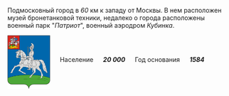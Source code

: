 <!--2021-11-18 00:22:08-->
Подмосковный город в *60* км к западу от Москвы.
В нем расположен музей бронетанковой техники, недалеко о города расположены военный парк "*Патриот*",
военный аэродром *Кубинка*.

<img src="Kubinka.png" align="middle" width="96px"> &emsp; 
Население &emsp; ***20 000*** &emsp;
Год основания &emsp; ***1584***
